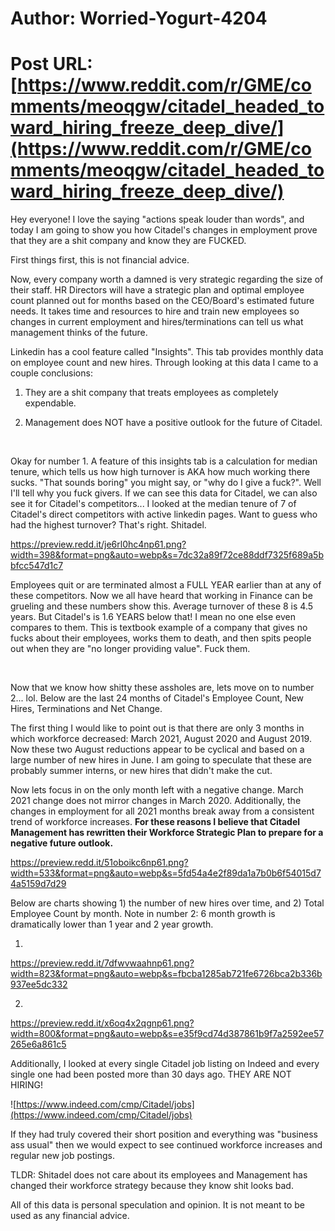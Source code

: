 # Author: Worried-Yogurt-4204
# Post URL: [https://www.reddit.com/r/GME/comments/meoqgw/citadel_headed_toward_hiring_freeze_deep_dive/](https://www.reddit.com/r/GME/comments/meoqgw/citadel_headed_toward_hiring_freeze_deep_dive/)


Hey everyone! I love the saying "actions speak louder than words", and today I am going to show you how Citadel's changes in employment prove that they are a shit company and know they are FUCKED.

First things first, this is not financial advice. 

Now, every company worth a damned is very strategic regarding the size of their staff. HR Directors will have a strategic plan and optimal employee count planned out for months based on the CEO/Board's estimated future needs. It takes time and resources to hire and train new employees so  changes in current employment and hires/terminations can tell us what management thinks of the future. 

Linkedin has a cool feature called "Insights". This tab provides monthly data on employee count and new hires. Through looking at this data I came to a couple conclusions:   

1) They are a shit company that treats employees as completely expendable. 

2) Management does NOT have a positive outlook for the future of Citadel.

&#x200B;

Okay for number 1. A feature of this insights tab is a calculation for median tenure, which tells us how high turnover is AKA how much working there sucks. "That sounds boring" you might say, or "why do I give a fuck?". Well I'll tell why you fuck givers. If we can see this data for Citadel, we can also see it for Citadel's competitors... I looked at the median tenure of 7 of Citadel's direct competitors with active linkedin pages. Want to guess who had the highest turnover? That's right. Shitadel.

https://preview.redd.it/je6rl0hc4np61.png?width=398&format=png&auto=webp&s=7dc32a89f72ce88ddf7325f689a5bbfcc547d1c7

Employees quit or are terminated almost a FULL YEAR earlier than at any of these competitors. Now we all have heard that working in Finance can be grueling and these numbers show this. Average turnover of these 8 is 4.5 years. But Citadel's is 1.6 YEARS below that! I mean no one else even compares to them. This is textbook example of a company that gives no fucks about their employees, works them to death, and then spits people out when they are "no longer providing value". Fuck them.

&#x200B;

Now that we know how shitty these assholes are, lets move on to number 2... lol. Below are the last 24 months of Citadel's Employee Count, New Hires, Terminations and Net Change. 

The first thing I would like to point out is that there are only 3 months in which workforce decreased: March 2021, August 2020 and August 2019. Now these two August reductions appear to be cyclical and based on a large number of new hires in June. I am going to speculate that these are probably summer interns, or new hires that didn't make the cut. 

Now lets focus in on the only month left with a negative change. March 2021 change does not mirror changes in March 2020. Additionally, the changes in employment for all 2021 months break away from a consistent trend of workforce increases. **For these reasons I believe that Citadel Management has rewritten their Workforce Strategic Plan to prepare for a negative future outlook.**   

https://preview.redd.it/51oboikc6np61.png?width=533&format=png&auto=webp&s=5fd54a4e2f89da1a7b0b6f54015d74a5159d7d29

Below are charts showing 1) the number of new hires over time, and 2) Total Employee Count by month. Note in number 2: 6 month growth is dramatically lower than 1 year and 2 year growth.

1)

https://preview.redd.it/7dfwvwaahnp61.png?width=823&format=png&auto=webp&s=fbcba1285ab721fe6726bca2b336b937ee5dc332

2)

https://preview.redd.it/x6oq4x2qgnp61.png?width=800&format=png&auto=webp&s=e35f9cd74d387861b9f7a2592ee57265e6a861c5

Additionally, I looked at every single Citadel job listing on Indeed and every single one had been posted more than 30 days ago. THEY ARE NOT HIRING! 

![https://www.indeed.com/cmp/Citadel/jobs](https://www.indeed.com/cmp/Citadel/jobs)

If they had truly covered their short position and everything was "business ass usual" then we would expect to see continued workforce increases and regular new job postings. 

TLDR: Shitadel does not care about its employees and Management has changed their workforce strategy because they know shit looks bad.

 All of this data is personal speculation and opinion. It is not meant to be used as any financial advice.